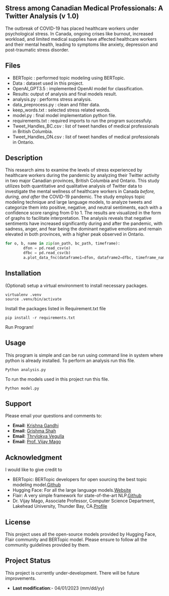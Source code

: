 ## Stress among Canadian Medical Professionals: A Twitter Analysis (v 1.0)
The outbreak of COVID-19 has placed healthcare workers under psychological stress. In Canada, ongoing crises like burnout, increased workload, and limited medical supplies have affected healthcare workers and their mental health, leading to symptoms like anxiety, depression and post-traumatic stress disorder.

## Files
- BERTopic : performed topic modeling using BERTopic.
- Data : dataset used in this project.
- OpenAI_GPT3.5 : implemented OpenAI model for classification.
- Results: output of analysis and final models result.
- analysis.py : performs stress analysis.
- data_preprocess.py : clean and filter data.
- keep_words.txt : selected stress related words.
- model.py : final model implementation python file.
- requirements.txt : required imports to run the program successfuly.
- Tweet_Handles_BC.csv : list of tweet handles of medical professionals in British Columbia.
- Tweet_Handles_ON.csv : list of tweet handles of medical professionals in Ontario.

## Description
This research aims to examine the levels of stress experienced by healthcare workers during the pandemic by analyzing their Twitter activity in two major Canadian provinces, British Columbia and Ontario. This study utilizes both quantitative and qualitative analysis of Twitter data to investigate the mental wellness of healthcare workers in Canada _before, during, and after_ the COVID-19 pandemic. The study employs topic modeling technique and large language models, to analyze tweets and categorize them into positive, negative, and neutral sentiments, each with a confidence score ranging from 0 to 1. The results are visualized in the form of graphs to facilitate interpretation. The analysis reveals that negative sentiments have increased significantly during and after the pandemic, with sadness, anger, and fear being the dominant negative emotions and remain elevated in both provinces, with a higher peak observed in Ontario.
``` python
for o, b, name in zip(on_path, bc_path, timeframe):
        dfon = pd.read_csv(o)
        dfbc = pd.read_csv(b)
        a.plot_data_fnc(dataframe1=dfon, dataframe2=dfbc, timeframe_name=name)
``` 
## Installation
(Optional) setup a virtual environment to install necessary packages.
``` commandline
virtualenv .venv
source .venv/bin/activate
```
Install the packages listed in Requirement.txt file
```shell
pip install -r requirements.txt
```
Run Program!

## Usage
This program is simple and can be run using command line in system where python is already installed.
To perform an analysis run this file.
```shell
Python analysis.py
```
To run the models used in this project run this file.
```shell
Python model.py
```

## Support
Please email your questions and comments to:

* __Email__: [Krishna Gandhi](mailto:kgandhi1@lakeheadu.ca)
* __Email__: [Grishma Shah](mailto:gshah1@lakeheaadu.ca)
* __Email__: [Thrylokya Vegulla](mailto:tvegulla@lakeheadu.ca)
* __Email__: [Prof. Vijay Mago](mailto:vmago@lakeheadu.ca)

## Acknowledgment
I would like to give credit to
* BERTopic: BERTopic developers for open sourcing the best topic modeling model.[Github](https://github.com/MaartenGr/BERTopic)
* Hugging Face: For all the large language models.[Website](https://huggingface.co/models) 
* Flair: A very simple framework for state-of-the-art NLP.[Github](https://github.com/flairNLP/flair)
* Dr. Vijay Mago, Associate Professor, Computer Science Department, Lakehead University, Thunder Bay, CA.[Profile](https://www.lakeheadu.ca/users/M/vmago/node/25295)

## License
This project uses all the open-source models provided by Hugging Face, Flair community and BERTopic model. Please ensure to follow all the community guidelines provided by them.

## Project Status
This project is currently under-development. There will be future improvements. 
* __Last modification__:- 04/01/2023 (mm/dd/yy)


